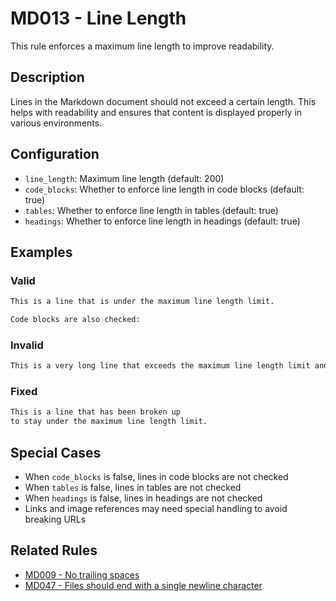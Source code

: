 # MD013 - Line Length

This rule enforces a maximum line length to improve readability.

## Description

Lines in the Markdown document should not exceed a certain length. This helps with readability and ensures that content is displayed properly in various environments.

## Configuration

- `line_length`: Maximum line length (default: 200)
- `code_blocks`: Whether to enforce line length in code blocks (default: true)
- `tables`: Whether to enforce line length in tables (default: true)
- `headings`: Whether to enforce line length in headings (default: true)

## Examples

<!-- rumdl-disable MD013 -->

### Valid

```markdown
This is a line that is under the maximum line length limit.

Code blocks are also checked:
```

### Invalid

```markdown
This is a very long line that exceeds the maximum line length limit and will trigger a warning because it's harder to read and might not display properly in some environments.
```

### Fixed

```markdown
This is a line that has been broken up
to stay under the maximum line length limit.
```

<!-- rumdl-enable MD013 -->

## Special Cases

- When `code_blocks` is false, lines in code blocks are not checked
- When `tables` is false, lines in tables are not checked
- When `headings` is false, lines in headings are not checked
- Links and image references may need special handling to avoid breaking URLs

## Related Rules

- [MD009 - No trailing spaces](md009.md)
- [MD047 - Files should end with a single newline character](md047.md)
